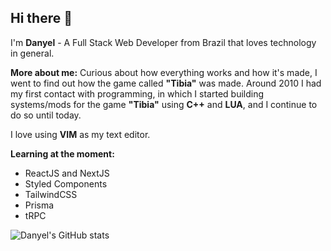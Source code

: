 ## Hi there 👋

I'm <b>Danyel</b> - A Full Stack Web Developer from Brazil that loves technology in general.


<b>More about me:</b>
Curious about how everything works and how it's made, I went to find out how the game called <b>"Tibia"</b> was made. Around 2010 I had my first contact with programming, in which I started building systems/mods for the game <b>"Tibia"</b> using <b>C++</b> and <b>LUA</b>, and I continue to do so until today.

I love using <b>VIM</b> as my text editor.

<b>Learning at the moment:</b>
- ReactJS and NextJS
- Styled Components
- TailwindCSS
- Prisma
- tRPC

![Danyel's GitHub stats](https://github-readme-stats.vercel.app/api/top-langs/?username=danyelvarejao&layout=compact&theme=radical)
